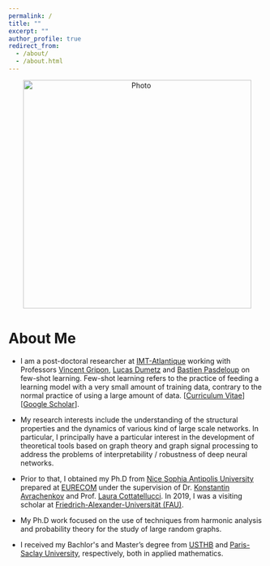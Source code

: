 ```yaml
---
permalink: /
title: ""
excerpt: ""
author_profile: true
redirect_from: 
  - /about/
  - /about.html
---
```


<p align="center">
  <img src="https://mouniahamidouche.github.io/files/mounia1.jpg?raw=true" alt="Photo" style="width: 450px;"/> 
</p>

# About Me 
* I am a post-doctoral researcher at [IMT-Atlantique](https://www.imt-atlantique.fr/fr) working with Professors [Vincent Gripon](http://www.vincent-gripon.com), [Lucas Dumetz](https://www.imt-atlantique.fr/en/person/lucas-drumetz) and [Bastien Pasdeloup](https://scholar.google.fr/citations?user=dKOgoG4AAAAJ&hl=en) on few-shot learning. Few-shot learning refers to the practice of feeding a learning model with a very small amount of training data, contrary to the normal practice of using a large amount of data. [[Curriculum Vitae](http://mouniahamidouche.github.io/files/mounia_cv.pdf)] [[Google Scholar](https://scholar.google.com/citations?user=mMEdVfoAAAAJ&hl=en)].

* My research interests include the understanding of the structural properties and the dynamics of various kind of large scale networks.  In particular,  I principally have a particular interest in the development of theoretical tools based on graph theory and graph signal processing to address the problems of interpretability / robustness of deep neural networks. 

 * Prior to that, I obtained my Ph.D  from [Nice Sophia Antipolis University](http://unice.fr/en) prepared at [EURECOM](http://www.eurecom.fr/fr) under the supervision of Dr. [Konstantin Avrachenkov](https://www-sop.inria.fr/members/Konstantin.Avratchenkov/me.html) and Prof. [Laura Cottatellucci](http://www.eurecom.fr/fr/people/cottatellucci-laura). In 2019, I was a visiting scholar at [Friedrich-Alexander-Universität (FAU)](https://www.fau.eu).
 

* My Ph.D work focused on the use of techniques from harmonic analysis and probability theory for the study of large random graphs. 


* I received my Bachlor's and Master’s degree from [USTHB](https://www.usthb.dz/en#slider) and [Paris-Saclay University](https://www.universite-paris-saclay.fr), respectively, both in applied mathematics.













